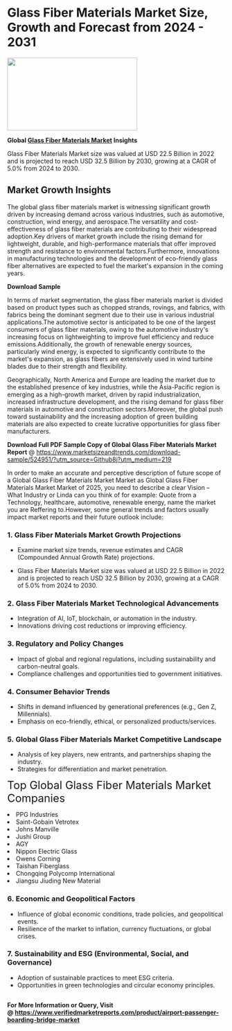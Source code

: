 <H1>Glass Fiber Materials Market Size, Growth and Forecast from 2024 - 2031</H1><img class="aligncenter size-medium wp-image-584254" src="https://thirdeyenews.in/wp-content/uploads/2024/09/Global-Market-Research-300x168.jpeg" alt="" width="300" height="168" /><p><strong>Global&nbsp;<a href="https://www.marketsizeandtrends.com/download-sample/524951/?utm_source=Github8j?utm_medium=219">Glass Fiber Materials Market</a> Insights</strong></p><p>Glass Fiber Materials Market size was valued at USD 22.5 Billion in 2022 and is projected to reach USD 32.5 Billion by 2030, growing at a CAGR of 5.0% from 2024 to 2030.</p><p><h2>Market Growth Insights</h2> <p>The global glass fiber materials market is witnessing significant growth driven by increasing demand across various industries, such as automotive, construction, wind energy, and aerospace.The versatility and cost-effectiveness of glass fiber materials are contributing to their widespread adoption.Key drivers of market growth include the rising demand for lightweight, durable, and high-performance materials that offer improved strength and resistance to environmental factors.Furthermore, innovations in manufacturing technologies and the development of eco-friendly glass fiber alternatives are expected to fuel the market's expansion in the coming years.</p> <p><strong>Download Sample</strong></p> <p>In terms of market segmentation, the glass fiber materials market is divided based on product types such as chopped strands, rovings, and fabrics, with fabrics being the dominant segment due to their use in various industrial applications.The automotive sector is anticipated to be one of the largest consumers of glass fiber materials, owing to the automotive industry's increasing focus on lightweighting to improve fuel efficiency and reduce emissions.Additionally, the growth of renewable energy sources, particularly wind energy, is expected to significantly contribute to the market's expansion, as glass fibers are extensively used in wind turbine blades due to their strength and flexibility.</p> <p>Geographically, North America and Europe are leading the market due to the established presence of key industries, while the Asia-Pacific region is emerging as a high-growth market, driven by rapid industrialization, increased infrastructure development, and the rising demand for glass fiber materials in automotive and construction sectors.Moreover, the global push toward sustainability and the increasing adoption of green building materials are also expected to create lucrative opportunities for glass fiber manufacturers.</p> <p><span class=""><strong>Download Full PDF Sample Copy of Global Glass Fiber Materials Market Report</strong> @ <a href="https://www.marketsizeandtrends.com/download-sample/524951/?utm_source=Github8j?utm_medium=219" target="_blank">https://www.marketsizeandtrends.com/download-sample/524951/?utm_source=Github8j?utm_medium=219</a></span></p><p>In order to make an accurate and perceptive description of future scope of a Global&nbsp;Glass Fiber Materials Market Market as Global&nbsp;Glass Fiber Materials Market Market of 2025, you need to describe a clear Vision &ndash; What Industry or Linda can you think of for example: Quote from a Technology, healthcare, automotive, renewable energy, name the market you are Reffering to.However, some general trends and factors usually impact market reports and their future outlook include:</p><h3>1.&nbsp;<strong>Glass Fiber Materials Market Growth Projections</strong></h3><ul><li>Examine market size trends, revenue estimates and CAGR (Compounded Annual Growth Rate) projections.</li><li><p>Glass Fiber Materials Market size was valued at USD 22.5 Billion in 2022 and is projected to reach USD 32.5 Billion by 2030, growing at a CAGR of 5.0% from 2024 to 2030.</p></li></ul><h3>2.&nbsp;<strong>Glass Fiber Materials Market Technological Advancements</strong></h3><ul><li>Integration of AI, IoT, blockchain, or automation in the industry.</li><li>Innovations driving cost reductions or improving efficiency.</li></ul><h3>3.&nbsp;<strong>Regulatory and Policy Changes</strong></h3><ul><li>Impact of global and regional regulations, including sustainability and carbon-neutral goals.</li><li>Compliance challenges and opportunities tied to government initiatives.</li></ul><h3>4.&nbsp;<strong>Consumer Behavior Trends</strong></h3><ul><li>Shifts in demand influenced by generational preferences (e.g., Gen Z, Millennials).</li><li>Emphasis on eco-friendly, ethical, or personalized products/services.</li></ul><h3>5.&nbsp;<strong>Global Glass Fiber Materials Market Competitive Landscape</strong></h3><ul><li>Analysis of key players, new entrants, and partnerships shaping the industry.</li><li>Strategies for differentiation and market penetration.</li></ul><p data-pm-slice="1 1 []"><span style="color: inherit; font-family: inherit; font-size: 25px;">Top Global Glass Fiber Materials Market Companies</span></p><div class="" data-test-id=""><p><li>PPG Industries</li><li> Saint-Gobain Vetrotex</li><li> Johns Manville</li><li> Jushi Group</li><li> AGY</li><li> Nippon Electric Glass</li><li> Owens Corning</li><li> Taishan Fiberglass</li><li> Chongqing Polycomp International</li><li> Jiangsu Jiuding New Material</li></p></div><h3>6.&nbsp;<strong>Economic and Geopolitical Factors</strong></h3><ul><li>Influence of global economic conditions, trade policies, and geopolitical events.</li><li>Resilience of the market to inflation, currency fluctuations, or global crises.</li></ul><h3>7.&nbsp;<strong>Sustainability and ESG (Environmental, Social, and Governance)</strong></h3><ul><li>Adoption of sustainable practices to meet ESG criteria.</li><li>Opportunities in green technologies and circular economy principles.</li></ul><h2><strong style="font-size: 14px;">For More Information or Query, Visit @&nbsp;</strong><a style="background-color: #ffffff; font-size: 14px;" href="https://www.marketsizeandtrends.com/report/glass-fiber-materials-market/" target="_blank">https://www.verifiedmarketreports.com/product/airport-passenger-boarding-bridge-market</a></h2>